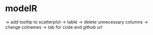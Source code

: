 # modelR
 
-> add tooltip to scatterplot
-> table -> delete unnecessary columns
         -> change colnames
-> tab for code and github url
